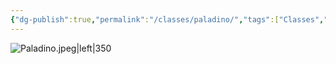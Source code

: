 ```yaml
---
{"dg-publish":true,"permalink":"/classes/paladino/","tags":["Classes","Paladino"]}
---
```



![Paladino.jpeg|left|350](/img/user/Arquivos/Paladino.jpeg)